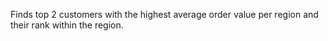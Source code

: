 Finds top 2 customers with the highest average order value per region and their rank within the region.
